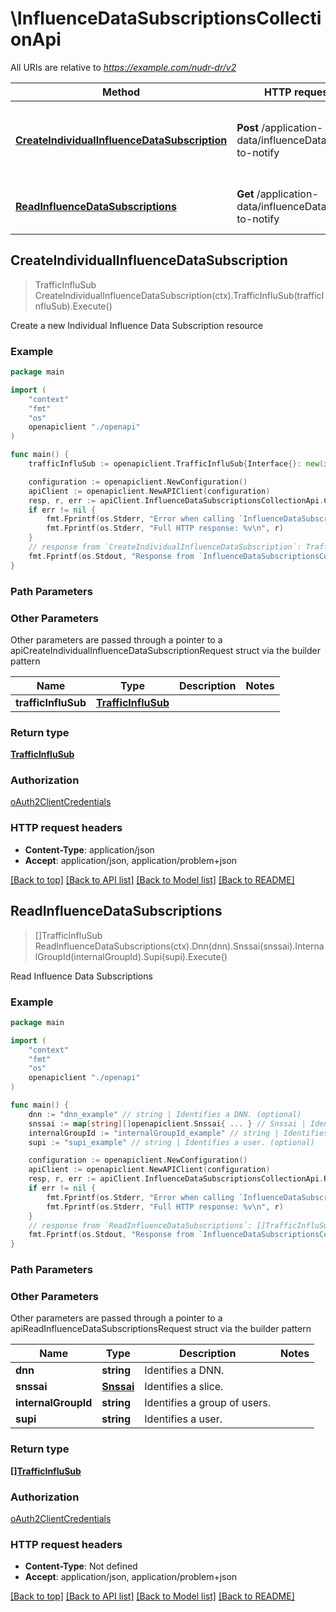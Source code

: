 # \InfluenceDataSubscriptionsCollectionApi

All URIs are relative to *https://example.com/nudr-dr/v2*

Method | HTTP request | Description
------------- | ------------- | -------------
[**CreateIndividualInfluenceDataSubscription**](InfluenceDataSubscriptionsCollectionApi.md#CreateIndividualInfluenceDataSubscription) | **Post** /application-data/influenceData/subs-to-notify | Create a new Individual Influence Data Subscription resource
[**ReadInfluenceDataSubscriptions**](InfluenceDataSubscriptionsCollectionApi.md#ReadInfluenceDataSubscriptions) | **Get** /application-data/influenceData/subs-to-notify | Read Influence Data Subscriptions



## CreateIndividualInfluenceDataSubscription

> TrafficInfluSub CreateIndividualInfluenceDataSubscription(ctx).TrafficInfluSub(trafficInfluSub).Execute()

Create a new Individual Influence Data Subscription resource

### Example

```go
package main

import (
    "context"
    "fmt"
    "os"
    openapiclient "./openapi"
)

func main() {
    trafficInfluSub := openapiclient.TrafficInfluSub{Interface{}: new(interface{})} // TrafficInfluSub | 

    configuration := openapiclient.NewConfiguration()
    apiClient := openapiclient.NewAPIClient(configuration)
    resp, r, err := apiClient.InfluenceDataSubscriptionsCollectionApi.CreateIndividualInfluenceDataSubscription(context.Background()).TrafficInfluSub(trafficInfluSub).Execute()
    if err != nil {
        fmt.Fprintf(os.Stderr, "Error when calling `InfluenceDataSubscriptionsCollectionApi.CreateIndividualInfluenceDataSubscription``: %v\n", err)
        fmt.Fprintf(os.Stderr, "Full HTTP response: %v\n", r)
    }
    // response from `CreateIndividualInfluenceDataSubscription`: TrafficInfluSub
    fmt.Fprintf(os.Stdout, "Response from `InfluenceDataSubscriptionsCollectionApi.CreateIndividualInfluenceDataSubscription`: %v\n", resp)
}
```

### Path Parameters



### Other Parameters

Other parameters are passed through a pointer to a apiCreateIndividualInfluenceDataSubscriptionRequest struct via the builder pattern


Name | Type | Description  | Notes
------------- | ------------- | ------------- | -------------
 **trafficInfluSub** | [**TrafficInfluSub**](TrafficInfluSub.md) |  | 

### Return type

[**TrafficInfluSub**](TrafficInfluSub.md)

### Authorization

[oAuth2ClientCredentials](../README.md#oAuth2ClientCredentials)

### HTTP request headers

- **Content-Type**: application/json
- **Accept**: application/json, application/problem+json

[[Back to top]](#) [[Back to API list]](../README.md#documentation-for-api-endpoints)
[[Back to Model list]](../README.md#documentation-for-models)
[[Back to README]](../README.md)


## ReadInfluenceDataSubscriptions

> []TrafficInfluSub ReadInfluenceDataSubscriptions(ctx).Dnn(dnn).Snssai(snssai).InternalGroupId(internalGroupId).Supi(supi).Execute()

Read Influence Data Subscriptions

### Example

```go
package main

import (
    "context"
    "fmt"
    "os"
    openapiclient "./openapi"
)

func main() {
    dnn := "dnn_example" // string | Identifies a DNN. (optional)
    snssai := map[string][]openapiclient.Snssai{ ... } // Snssai | Identifies a slice. (optional)
    internalGroupId := "internalGroupId_example" // string | Identifies a group of users. (optional)
    supi := "supi_example" // string | Identifies a user. (optional)

    configuration := openapiclient.NewConfiguration()
    apiClient := openapiclient.NewAPIClient(configuration)
    resp, r, err := apiClient.InfluenceDataSubscriptionsCollectionApi.ReadInfluenceDataSubscriptions(context.Background()).Dnn(dnn).Snssai(snssai).InternalGroupId(internalGroupId).Supi(supi).Execute()
    if err != nil {
        fmt.Fprintf(os.Stderr, "Error when calling `InfluenceDataSubscriptionsCollectionApi.ReadInfluenceDataSubscriptions``: %v\n", err)
        fmt.Fprintf(os.Stderr, "Full HTTP response: %v\n", r)
    }
    // response from `ReadInfluenceDataSubscriptions`: []TrafficInfluSub
    fmt.Fprintf(os.Stdout, "Response from `InfluenceDataSubscriptionsCollectionApi.ReadInfluenceDataSubscriptions`: %v\n", resp)
}
```

### Path Parameters



### Other Parameters

Other parameters are passed through a pointer to a apiReadInfluenceDataSubscriptionsRequest struct via the builder pattern


Name | Type | Description  | Notes
------------- | ------------- | ------------- | -------------
 **dnn** | **string** | Identifies a DNN. | 
 **snssai** | [**Snssai**](Snssai.md) | Identifies a slice. | 
 **internalGroupId** | **string** | Identifies a group of users. | 
 **supi** | **string** | Identifies a user. | 

### Return type

[**[]TrafficInfluSub**](TrafficInfluSub.md)

### Authorization

[oAuth2ClientCredentials](../README.md#oAuth2ClientCredentials)

### HTTP request headers

- **Content-Type**: Not defined
- **Accept**: application/json, application/problem+json

[[Back to top]](#) [[Back to API list]](../README.md#documentation-for-api-endpoints)
[[Back to Model list]](../README.md#documentation-for-models)
[[Back to README]](../README.md)

